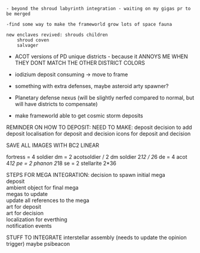 
    - beyond the shroud labyrinth integration - waiting on my gigas pr to be merged

    -find some way to make the frameworld grow lots of space fauna

    new enclaves revived: shrouds children
        shroud coven
        salvager

- ACOT versions of PD unique districts - because it ANNOYS ME WHEN THEY DONT MATCH THE OTHER DISTRICT COLORS
- iodizium deposit consuming -> move to frame
- something with extra defenses, maybe asteroid arty spawner?

- Planetary defense nexus (will be slightly nerfed compared to normal, but will have districts to compensate)
- make frameworld able to get cosmic storm deposits

REMINDER ON HOW TO DEPOSIT:
    NEED TO MAKE:
        deposit
        decision to add deposit
        localisation for deposit and decision
        icons for deposit and decision

SAVE ALL IMAGES WITH BC2 LINEAR



fortress = 4 soldier
dm = 2  acotsoldier / 2 dm soldier  2*12 / 2*6
de = 4 acot     4*12 
pe = 2 phanon       2*18
se = 2 stellarite      2*36

STEPS FOR MEGA INTEGRATION:
    decision to spawn initial mega          
    deposit                                            
    ambient object for final mega           
    megas to update                         
    update all references to the mega    
    art for deposit                         
    art for decision                        
    localization for everthing           
    notification events                     

STUFF TO INTEGRATE
    interstellar assembly (needs to update the opinion trigger)
    maybe psibeacon